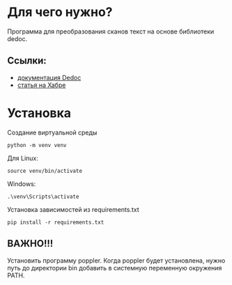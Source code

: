 # Для чего нужно?
Программа для преобразования сканов текст
на основе библиотеки dedoc.
## Ссылки:
- [документация Dedoc](https://dedoc.readthedocs.io/en/latest/)
- [статья на Хабре](https://habr.com/ru/companies/isp_ras/articles/779390/)
# Установка
Создание виртуальной среды
```
python -m venv venv
```
Для Linux:
```
source venv/bin/activate
```
Windows:
```
.\venv\Scripts\activate
```
Установка зависимостей из requirements.txt
```
pip install -r requirements.txt
```
## ВАЖНО!!! 
Установить программу poppler.
Когда poppler будет установлена,
нужно путь до директории bin добавить
в системную переменную окружения PATH.